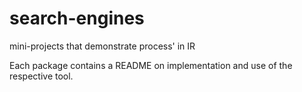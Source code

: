 # search-engines
mini-projects that demonstrate process' in IR

Each package contains a README on implementation and use of the respective tool. 

